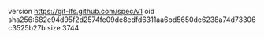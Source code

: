 version https://git-lfs.github.com/spec/v1
oid sha256:682e94d95f2d2574fe09de8edfd6311aa6bd5650de6238a74d73306c3525b27b
size 3744
